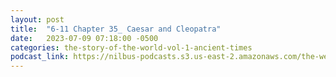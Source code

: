 ```yaml
---
layout: post
title:  "6-11 Chapter 35_ Caesar and Cleopatra"
date:   2023-07-09 07:18:00 -0500
categories: the-story-of-the-world-vol-1-ancient-times
podcast_link: https://nilbus-podcasts.s3.us-east-2.amazonaws.com/the-well-trained-mind/The%20Story%20of%20the%20World%20Vol.%201%20Ancient%20Times/6-11%20Chapter%2035_%20Caesar%20and%20Cleopatra.mp3
---
```

